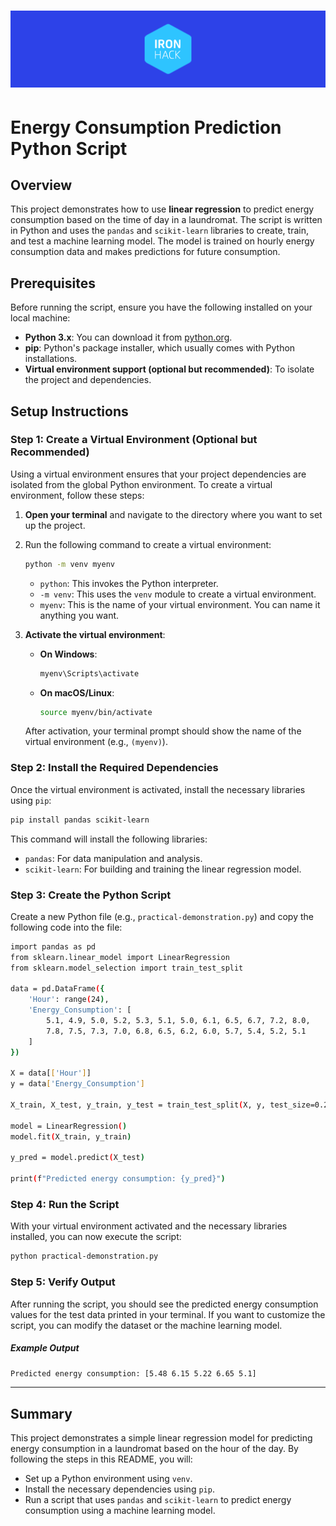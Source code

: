<h1 align="center">
  <a href="https://github.com/dzc1/ironhack-amazon-april-2024-class-repo">
    <img src="../../../assets/imgs/banner.png" alt="Read Me banner - With logo of Ironhack">
  </a>
</h1>

# Energy Consumption Prediction Python Script

## Overview

This project demonstrates how to use **linear regression** to predict energy consumption based on the time of day in a laundromat. The script is written in Python and uses the `pandas` and `scikit-learn` libraries to create, train, and test a machine learning model. The model is trained on hourly energy consumption data and makes predictions for future consumption.

## Prerequisites

Before running the script, ensure you have the following installed on your local machine:

- **Python 3.x**: You can download it from [python.org](https://www.python.org/downloads/).
- **pip**: Python's package installer, which usually comes with Python installations.
- **Virtual environment support (optional but recommended)**: To isolate the project and dependencies.

## Setup Instructions

### Step 1: Create a Virtual Environment (Optional but Recommended)

Using a virtual environment ensures that your project dependencies are isolated from the global Python environment. To create a virtual environment, follow these steps:

1. **Open your terminal** and navigate to the directory where you want to set up the project.

2. Run the following command to create a virtual environment:

   ```bash
   python -m venv myenv
   ```

   - `python`: This invokes the Python interpreter.
   - `-m venv`: This uses the `venv` module to create a virtual environment.
   - `myenv`: This is the name of your virtual environment. You can name it anything you want.

3. **Activate the virtual environment**:

   - **On Windows**:
     ```bash
     myenv\Scripts\activate
     ```
   - **On macOS/Linux**:
     ```bash
     source myenv/bin/activate
     ```

   After activation, your terminal prompt should show the name of the virtual environment (e.g., `(myenv)`).

### Step 2: Install the Required Dependencies

Once the virtual environment is activated, install the necessary libraries using `pip`:

```bash
pip install pandas scikit-learn
```

This command will install the following libraries:

- `pandas`: For data manipulation and analysis.
- `scikit-learn`: For building and training the linear regression model.

### Step 3: Create the Python Script

Create a new Python file (e.g., `practical-demonstration.py`) and copy the following code into the file:

```bash
import pandas as pd
from sklearn.linear_model import LinearRegression
from sklearn.model_selection import train_test_split

data = pd.DataFrame({
    'Hour': range(24),
    'Energy_Consumption': [
        5.1, 4.9, 5.0, 5.2, 5.3, 5.1, 5.0, 6.1, 6.5, 6.7, 7.2, 8.0,
        7.8, 7.5, 7.3, 7.0, 6.8, 6.5, 6.2, 6.0, 5.7, 5.4, 5.2, 5.1
    ]
})

X = data[['Hour']]
y = data['Energy_Consumption']

X_train, X_test, y_train, y_test = train_test_split(X, y, test_size=0.2, random_state=42)

model = LinearRegression()
model.fit(X_train, y_train)

y_pred = model.predict(X_test)

print(f"Predicted energy consumption: {y_pred}")

```

### Step 4: Run the Script

With your virtual environment activated and the necessary libraries installed, you can now execute the script:

```bash
python practical-demonstration.py
```

### Step 5: Verify Output

After running the script, you should see the predicted energy consumption values for the test data printed in your terminal. If you want to customize the script, you can modify the dataset or the machine learning model.

##### Example Output

```bash
Predicted energy consumption: [5.48 6.15 5.22 6.65 5.1]
```

---

## Summary

This project demonstrates a simple linear regression model for predicting energy consumption in a laundromat based on the hour of the day. By following the steps in this README, you will:

- Set up a Python environment using `venv`.
- Install the necessary dependencies using `pip`.
- Run a script that uses `pandas` and `scikit-learn` to predict energy consumption using a machine learning model.
